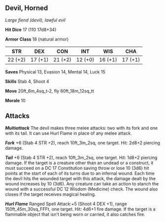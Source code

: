 ## Devil, Horned

*Large fiend (devil), lawful evil*

**Hit Dice** 17 (110 17d8+34)

**Armor Class** 18 (natural armor)

| STR     | DEX     | CON     | INT     | WIS     | CHA     |
|---------|---------|---------|---------|---------|---------|
| 22 (+2) | 17 (+1) | 21 (+2) | 12 (+0) | 16 (+1) | 17 (+1) |

**Saves** Physical 13, Evasion 14, Mental 14, Luck 15

**Skills** Stab 4, Shoot 4

**Move** 20ft\_6m\_4sq\_t-2, fly 60ft\_18m\_12sq\_tt

**Morale** 10

## Attacks

***Multiattack*** The devil makes three melee attacks: two with its fork and one with its tail. It can use Hurl Flame in place of any melee attack.

***Fork*** +6 (Stab 4 STR +2), reach 10ft\_3m\_2sq, one target. Hit: 2d8+2 piercing damage.

***Tail*** +6 (Stab 4 STR +2), reach 10ft\_3m\_2sq, one target. Hit: 1d8+2 piercing damage. If the target is a creature other than an undead or a construct, it must succeed on a DC 17 Constitution saving throw or lose 10 (3d6) hit points at the start of each of its turns due to an infernal wound. Each time the devil hits the wounded target with this attack, the damage dealt by the wound increases by 10 (3d6). Any creature can take an action to stanch the wound with a successful DC 12 Wisdom (Medicine) check. The wound also closes if the target receives magical healing.

***Hurl Flame*** Ranged Spell Attack:+5 (Shoot 4 DEX +1), range 150ft\_45m\_30sq\_FFFt, one target. Hit: 4d6+1 fire damage. If the target is a flammable object that isn't being worn or carried, it also catches fire.

